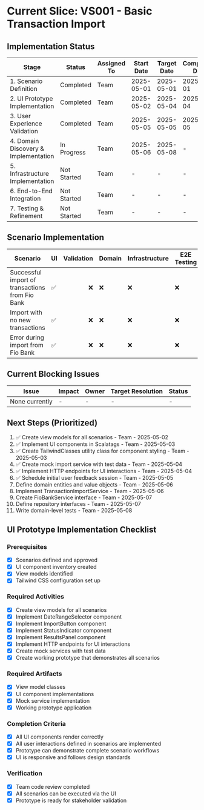 # Current Slice: VS001 - Basic Transaction Import

## Implementation Status

| Stage | Status | Assigned To | Start Date | Target Date | Completion Date |
|-------|--------|-------------|------------|-------------|----------------|
| 1. Scenario Definition | Completed | Team | 2025-05-01 | 2025-05-01 | 2025-05-01 |
| 2. UI Prototype Implementation | Completed | Team | 2025-05-02 | 2025-05-04 | 2025-05-04 |
| 3. User Experience Validation | Completed | Team | 2025-05-05 | 2025-05-05 | 2025-05-05 |
| 4. Domain Discovery & Implementation | In Progress | Team | 2025-05-06 | 2025-05-08 | - |
| 5. Infrastructure Implementation | Not Started | Team | - | - | - |
| 6. End-to-End Integration | Not Started | Team | - | - | - |
| 7. Testing & Refinement | Not Started | Team | - | - | - |

## Scenario Implementation

| Scenario | UI | Validation | Domain | Infrastructure | E2E Testing | Status |
|----------|----|-----------:|--------|---------------|-------------|--------|
| Successful import of transactions from Fio Bank | ✅ | ❌ | ❌ | ❌ | ❌ | UI Completed |
| Import with no new transactions | ✅ | ❌ | ❌ | ❌ | ❌ | UI Completed |
| Error during import from Fio Bank | ✅ | ❌ | ❌ | ❌ | ❌ | UI Completed |

## Current Blocking Issues

| Issue | Impact | Owner | Target Resolution | Status |
|-------|--------|-------|------------------|--------|
| None currently | - | - | - | - |

## Next Steps (Prioritized)

1. ✅ Create view models for all scenarios - Team - 2025-05-02
2. ✅ Implement UI components in Scalatags - Team - 2025-05-03
3. ✅ Create TailwindClasses utility class for component styling - Team - 2025-05-03
4. ✅ Create mock import service with test data - Team - 2025-05-04
5. ✅ Implement HTTP endpoints for UI interactions - Team - 2025-05-04
6. ✅ Schedule initial user feedback session - Team - 2025-05-05
7. Define domain entities and value objects - Team - 2025-05-06
8. Implement TransactionImportService - Team - 2025-05-06
9. Create FioBankService interface - Team - 2025-05-07
10. Define repository interfaces - Team - 2025-05-07
11. Write domain-level tests - Team - 2025-05-08

## UI Prototype Implementation Checklist

### Prerequisites
- [x] Scenarios defined and approved
- [x] UI component inventory created
- [x] View models identified
- [x] Tailwind CSS configuration set up

### Required Activities
- [x] Create view models for all scenarios
- [x] Implement DateRangeSelector component
- [x] Implement ImportButton component
- [x] Implement StatusIndicator component
- [x] Implement ResultsPanel component
- [x] Implement HTTP endpoints for UI interactions
- [x] Create mock services with test data
- [x] Create working prototype that demonstrates all scenarios

### Required Artifacts
- [x] View model classes
- [x] UI component implementations
- [x] Mock service implementation
- [x] Working prototype application

### Completion Criteria
- [x] All UI components render correctly
- [x] All user interactions defined in scenarios are implemented
- [x] Prototype can demonstrate complete scenario workflows
- [x] UI is responsive and follows design standards

### Verification
- [x] Team code review completed
- [x] All scenarios can be executed via the UI
- [x] Prototype is ready for stakeholder validation
